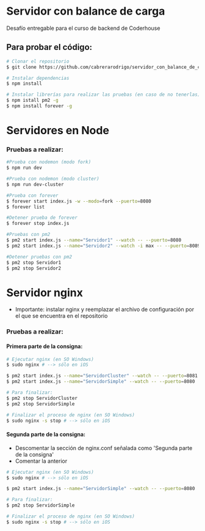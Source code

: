 # Servidor con balance de carga
Desafío entregable para el curso de backend de Coderhouse

## Para probar el código:

```bash
# Clonar el repositorio
$ git clone https://github.com/cabrerarodrigo/servidor_con_balance_de_carga.git

# Instalar dependencias
$ npm install

# Instalar librerías para realizar las pruebas (en caso de no tenerlas)
$ npm istall pm2 -g
$ npm install forever -g
```
# Servidores en Node
### Pruebas a realizar:
```bash
#Prueba con nodemon (modo fork)
$ npm run dev

#Prueba con nodemon (modo cluster)
$ npm run dev-cluster

#Prueba con forever
$ forever start index.js -w --modo=fork --puerto=8080
$ forever list

#Detener prueba de forever
$ forever stop index.js

#Pruebas con pm2
$ pm2 start index.js --name="Servidor1" --watch -- --puerto=8080
$ pm2 start index.js --name="Servidor2" --watch -i max -- --puerto=8089

#Detener pruebas con pm2
$ pm2 stop Servidor1
$ pm2 stop Servidor2
```

# Servidor nginx
- Importante: instalar nginx y reemplazar el archivo de configuración por el que se encuentra en el repositorio

### Pruebas a realizar:
#### Primera parte de la consigna:
```bash
# Ejecutar nginx (en SO Windows)
$ sudo nginx # --> sólo en iOS

$ pm2 start index.js --name="ServidorCluster" --watch -- --puerto=8081 --modo=cluster
$ pm2 start index.js --name="ServidorSimple" --watch -- --puerto=8080

# Para finalizar:
$ pm2 stop ServidorCluster
$ pm2 stop ServidorSimple

# Finalizar el proceso de nginx (en SO Windows)
$ sudo nginx -s stop # --> sólo en iOS
```

#### Segunda parte de la consigna:
- Descomentar la sección de nginx.conf señalada como 'Segunda parte de la consigna'
- Comentar la anterior

```bash
# Ejecutar nginx (en SO Windows)
$ sudo nginx # --> sólo en iOS

$ pm2 start index.js --name="ServidorSimple" --watch -- --puerto=8080

# Para finalizar:
$ pm2 stop ServidorSimple

# Finalizar el proceso de nginx (en SO Windows)
$ sudo nginx -s stop # --> sólo en iOS
```
